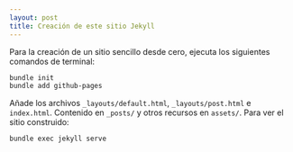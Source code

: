 ```yaml
---
layout: post
title: Creación de este sitio Jekyll
---
```


Para la creación de un sitio sencillo desde cero, ejecuta los siguientes comandos de terminal:

~~~sh
bundle init
bundle add github-pages
~~~

Añade los archivos `_layouts/default.html`, `_layouts/post.html` e `index.html`. Contenido en `_posts/` y otros recursos en `assets/`. Para ver el sitio construido:

~~~sh
bundle exec jekyll serve
~~~
